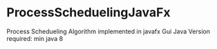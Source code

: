 # ProcessScheduelingJavaFx
Process Schedueling Algorithm implemented in javafx Gui
Java Version required: min java 8
